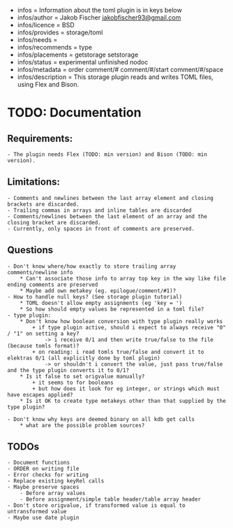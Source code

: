 - infos = Information about the toml plugin is in keys below
- infos/author = Jakob Fischer <jakobfischer93@gmail.com>
- infos/licence = BSD
- infos/provides = storage/toml
- infos/needs =
- infos/recommends = type
- infos/placements = getstorage setstorage
- infos/status = experimental unfinished nodoc
- infos/metadata = order comment/# comment/#/start comment/#/space
- infos/description = This storage plugin reads and writes TOML files, using Flex and Bison.

# TODO: Documentation

## Requirements:

    - The plugin needs Flex (TODO: min version) and Bison (TODO: min version).

## Limitations:

	- Comments and newlines between the last array element and closing brackets are discarded.
	- Trailing commas in arrays and inline tables are discarded
	- Comments/newlines between the last element of an array and the closing bracket are discarded.
	- Currently, only spaces in front of comments are preserved.

## Questions

    - Don't know where/how exactly to store trailing array comments/newline info
        * Can't associate those info to array top key in the way like file ending comments are preserved
        * Maybe add own metakey (eg. epilogue/comment/#1)?
	- How to handle null keys? (See storage plugin tutorial)
		* TOML doesn't allow empty assignments (eg 'key = ')
		* So how should empty values be represented in a toml file?
	- type plugin:
		* Don't know how boolean conversion with type plugin really works
			+ if type plugin active, should i expect to always receive "0" / "1" on setting a key?
				-> i receive 0/1 and then write true/false to the file (because tomls format)?
			+ on reading: i read tomls true/false and convert it to elektras 0/1 (all explicitly done by toml plugin)
				-> or shouldn't i convert the value, just pass true/false and the type plugin converts it to 0/1?
		* Is it false to set origvalue manually?
			+ it seems to for booleans
			+ but how does it look for eg integer, or strings which must have escapes applied?
		* Is it OK to create type metakeys other than that supplied by the type plugin?

	- Don't know why keys are deemed binary on all kdb get calls
		* what are the possible problem sources?
		
## TODOs
	- Document functions
	- ORDER on writing file
	- Error checks for writing
	- Replace existing keyRel calls
	- Maybe preserve spaces
		- Before array values
		- Before assignment/simple table header/table array header
	- Don't store origvalue, if transformed value is equal to untransformed value
    - Maybe use date plugin
